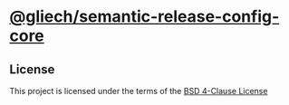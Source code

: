 # [@gliech/semantic-release-config-core][1]

## License

This project is licensed under the terms of the [BSD 4-Clause License](LICENSE)

[1]: https://www.npmjs.com/package/@gliech/semantic-release-config-core
